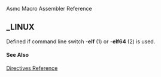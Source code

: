 Asmc Macro Assembler Reference

## _LINUX

Defined if command line switch -**elf** (1) or -**elf64** (2) is used.

#### See Also

[Directives Reference](readme.md)